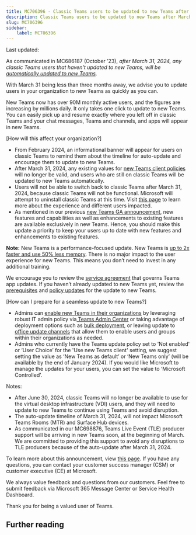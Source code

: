 ```yaml
---
title: MC706396 - Classic Teams users to be updated to new Teams after March 31, 2024
description: Classic Teams users to be updated to new Teams after March 31, 2024
slug: MC706396
sidebar:
    label: MC706396
---
```



Last updated: 

<p>As communicated in MC686187 (October ’23), <i>after March 31, 2024, any classic Teams users that haven't updated to new Teams, will be <a href="https://learn.microsoft.com/microsoftteams/new-teams-automatic-upgrade-announced" target="_blank">automatically updated to new Teams</a></i>. 
</p><p>With March 31 being less than three months away, we advise you to update users in your organization to new Teams as quickly as you can. 
</p><p>New Teams now has over 90M monthly active users, and the figures are increasing by millions daily. It only takes one click to update to new Teams. You can easily pick up and resume exactly where you left off in classic Teams and your chat messages, Teams and channels, and apps will appear in new Teams. 
</p><p>[How will this affect your organization?]</p><ul><li>From February 2024, an informational banner will appear for users on classic Teams to remind them about the timeline for auto-update and encourage them to update to new Teams.  
</li><li>After March 31, 2024, any existing values for <a href="https://learn.microsoft.com/microsoftteams/new-teams-deploy-using-policies?tabs=teams-admin-center" target="_blank">new Teams client policies</a> will no longer be valid, and users who are still on classic Teams will be updated to new Teams automatically. 
</li><li>Users will not be able to switch back to classic Teams after March 31, 2024, because classic Teams will not be functional. Microsoft will attempt to uninstall classic Teams at this time. Visit <a href="https://learn.microsoft.com/MicrosoftTeams/teams-classic-client-end-of-availability" target="_blank">this page</a> to learn more about the experience and different users impacted.
</li><li>As mentioned in our previous <a href="https://techcommunity.microsoft.com/t5/microsoft-teams-blog/announcing-general-availability-of-the-new-microsoft-teams-app/ba-p/3934603" target="_blank">new Teams GA announcement</a>, new features and capabilities as well as enhancements to existing features are available exclusively in new Teams. Hence, you should make this update a priority to keep your users up to date with new features and enhancements to existing features.
</li></ul><p><b>Note:</b> New Teams is a performance-focused update. New Teams is <a href="https://research.gigaom.com/report/new-microsoft-teams-performance-benchmark" target="_blank">up to 2x faster and use 50% less memory</a>. There is no major impact to the user experience for new Teams. This means you don’t need to invest in any additional training.
</p><p>We encourage you to review the <a href="https://learn.microsoft.com/microsoftteams/teams-client-update#servicing-agreement" target="_blank">service agreement</a> that governs Teams app updates. If you haven’t already updated to new Teams yet, review the <a href="https://learn.microsoft.com/microsoftteams/new-teams-deploy-using-policies?tabs=teams-admin-center#prerequisites" target="_blank">prerequisites</a> and <a href="https://review.learn.microsoft.com/microsoftteams/new-teams-deploy-using-policies" target="_blank">policy updates</a> for the update to new Teams.
</p><p>[How can I prepare for a seamless update to new Teams?]</p><ul><li>Admins can <a href="https://aka.ms/newTeamsUpgrade" target="_blank">enable new Teams in their organizations</a> by leveraging robust IT admin policy via<a href="https://learn.microsoft.com/microsoftteams/new-teams-deploy-using-policies?tabs=teams-admin-center" target="_blank"> Teams Admin Center</a>&nbsp;or taking advantage of deployment options such as <a href="https://learn.microsoft.com/microsoftteams/new-teams-bulk-install-client" target="_blank">bulk deployment</a>, or leaving update to <a href="https://learn.microsoft.com/microsoftteams/new-teams-deploy-with-m365apps" target="_blank">office update channels</a> that allow them to enable users and groups within their organizations as needed. 
</li><li>Admins who currently have the Teams update policy set to 'Not enabled'  or ‘User Choice’ for the 'Use new Teams client' setting, we suggest setting the value as ‘New Teams as default’  or ‘New Teams only’ (will be available by the end of January 2024). If you would like Microsoft to manage the updates for your users, you can set the value to ‘Microsoft Controlled’.
</li></ul><p>Notes: 
</p><ul><li>After June 30, 2024, classic Teams will no longer be available to use for the virtual desktop infrastructure (VDI) users, and they will need to update to new Teams to continue using Teams and avoid disruption.
</li><li>The auto-update timeline of March 31, 2024, will not impact Microsoft Teams Rooms (MTR) and Surface Hub devices.
</li><li>As communicated in our MC698876, Teams Live Event (TLE) producer support will be arriving in new Teams soon, at the beginning of March. We are committed to providing this support to avoid any disruptions to TLE producers because of the auto-update after March 31, 2024.
</li></ul><p>To learn more about this announcement, view <a href="https://learn.microsoft.com/MicrosoftTeams/teams-classic-client-end-of-availability" target="_blank">this page</a>. If you have any questions, you can contact your customer success manager (CSM) or customer executive (CE) at Microsoft.
</p><p>We always value feedback and questions from our customers. Feel free to submit feedback via Microsoft 365 Message Center or Service Health Dashboard.
</p><p>Thank you for being a valued user of Teams.
</p>

## Further reading
